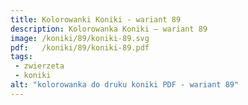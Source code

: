 ```yaml
---
title: Kolorowanki Koniki - wariant 89
description: Kolorowanka Koniki – wariant 89
image: /koniki/89/koniki-89.svg
pdf:   /koniki/89/koniki-89.pdf
tags:
 - zwierzeta
 - koniki
alt: "kolorowanka do druku koniki PDF - wariant 89"
---
```


